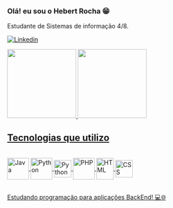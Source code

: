### Olá! eu sou o Hebert Rocha 😁

Estudante de Sistemas de informação 4/8.



[![Linkedin](https://img.shields.io/badge/LinkedIn-0077B5?style=for-the-badge&logo=linkedin&logoColor=white)](https://www.linkedin.com/in/hebert-rocha-16b90a249/)






<div>
  <a href="https://github.com/euuhebert">
  <img height="159em" src="https://github-readme-stats.vercel.app/api?username=euuhebert&show_icons=true&theme=tokyonight&include_all_commits=true&count_private=true"/>
  <img height="159em" src="https://github-readme-stats.vercel.app/api/top-langs/?username=euuhebert&layout=compact&langs_count=7&theme=tokyonight"/>
</div>

## Tecnologias que utilizo

<div style="display: inline_block"><br/>
    <img align ="center" alt ="Java"src="https://cdn.jsdelivr.net/gh/devicons/devicon/icons/java/java-original-wordmark.svg" width="50" height="50"/>                  
    <img align ="center" alt ="Python"src="https://cdn.jsdelivr.net/gh/devicons/devicon/icons/mysql/mysql-original-wordmark.svg" width="50" height="50"/>
     <img align ="center" alt ="Python"src="https://cdn.jsdelivr.net/gh/devicons/devicon/icons/python/python-original.svg" width="40" height="40"/>
    <img align ="center" alt ="PHP"src="https://cdn.jsdelivr.net/gh/devicons/devicon/icons/php/php-original.svg" width="50" height="50"/>              
     <img align ="center" alt="HTML" src="https://cdn.jsdelivr.net/gh/devicons/devicon/icons/html5/html5-original.svg" width="40" height="50" /> 
     <img align ="center" alt="CSS" src="https://cdn.jsdelivr.net/gh/devicons/devicon/icons/css3/css3-original.svg" width="40" height="40"/>  
   <br/><br>


Estudando programação para aplicações BackEnd! 💻🌐
   

